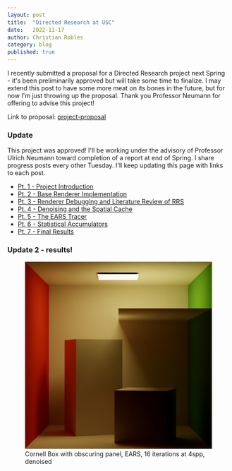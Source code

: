 ```yaml
---
layout: post
title:  "Directed Research at USC"
date:   2022-11-17
author: Christian Robles
category: blog
published: true
---
```


I recently submitted a proposal for a Directed Research project next Spring - it's been preliminarily approved but will take some time to finalize. I may extend this post to have some more meat on its bones in the future, but for now I'm just throwing up the proposal. Thank you Professor Neumann for offering to advise this project!

Link to proposal: [project-proposal](https://blog.roblesch.page/assets/roblesch_project_proposal.pdf)

### Update 

This project was approved! I'll be working under the advisory of Professor Ulrich Neumann toward completion of a report at end of Spring. I share progress posts every other Tuesday. I'll keep updating this page with links to each post.

- [Pt. 1 - Project Introduction](https://blog.roblesch.page/blog/2023/01/04/ears-1.html)
- [Pt. 2 - Base Renderer Implementation](https://blog.roblesch.page/blog/2023/01/17/ears-2.html)
- [Pt. 3 - Renderer Debugging and Literature Review of RRS](https://blog.roblesch.page/blog/2023/02/07/ears-3.html)
- [Pt. 4 - Denoising and the Spatial Cache](https://blog.roblesch.page/blog/2023/02/21/ears-4.html)
- [Pt. 5 - The EARS Tracer](https://blog.roblesch.page/blog/2023/03/07/ears-5.html)
- [Pt. 6 - Statistical Accumulators](https://blog.roblesch.page/blog/2023/03/28/ears-6.html)
- [Pt. 7 - Final Results](https://blog.roblesch.page/blog/2023/04/11/ears-7.html)

### Update 2 - results!

<figure>
<img src="/assets/images/ears/ears-64spp.png"/>
<figcaption>Cornell Box with obscuring panel, EARS, 16 iterations at 4spp, denoised</figcaption>
</figure>